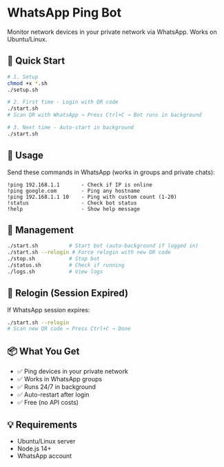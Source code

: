 # WhatsApp Ping Bot

Monitor network devices in your private network via WhatsApp. Works on Ubuntu/Linux.

## 🚀 Quick Start

```bash
# 1. Setup
chmod +x *.sh
./setup.sh

# 2. First time - Login with QR code
./start.sh
# Scan QR with WhatsApp → Press Ctrl+C → Bot runs in background

# 3. Next time - Auto-start in background
./start.sh
```

## 📱 Usage

Send these commands in WhatsApp (works in groups and private chats):

```
!ping 192.168.1.1       - Check if IP is online
!ping google.com        - Ping any hostname
!ping 192.168.1.1 10    - Ping with custom count (1-20)
!status                 - Check bot status
!help                   - Show help message
```

## 🔧 Management

```bash
./start.sh          # Start bot (auto-background if logged in)
./start.sh --relogin # Force relogin with new QR code
./stop.sh           # Stop bot
./status.sh         # Check if running
./logs.sh           # View logs
```

## 🔑 Relogin (Session Expired)

If WhatsApp session expires:

```bash
./start.sh --relogin
# Scan new QR code → Press Ctrl+C → Done
```

## 📦 What You Get

- ✅ Ping devices in your private network
- ✅ Works in WhatsApp groups
- ✅ Runs 24/7 in background
- ✅ Auto-restart after login
- ✅ Free (no API costs)

## 💡 Requirements

- Ubuntu/Linux server
- Node.js 14+
- WhatsApp account

